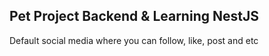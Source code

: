 ## Pet Project Backend & Learning NestJS

Default social media where you can follow, like, post and etc
